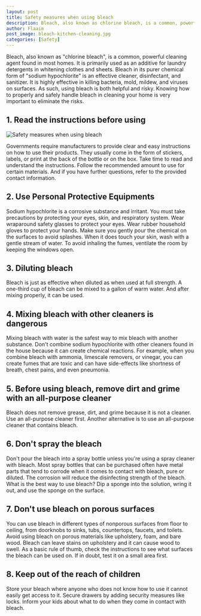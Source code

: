 ```yaml
---
layout: post
title: Safety measures when using bleach
description: Bleach, also known as chlorine bleach, is a common, powerful cleaning agent found in most homes. It is primarily used as an additive for laundry detergents in whitening clothes and sheets.
author: Flaaim
post_image: bleach-kitchen-cleaning.jpg
categories: [Safety]
---
```



Bleach, also known as "chlorine bleach", is a common, powerful cleaning agent found in most homes. It is primarily used as an additive for laundry detergents in whitening clothes and sheets. Bleach in its purer chemical form of "sodium hypochlorite" is an effective cleaner, disinfectant, and sanitizer. It is highly effective in killing bacteria, mold, mildew, and viruses on surfaces. As such, using bleach is both helpful and risky. Knowing how to properly and safely handle bleach in cleaning your home is very important to eliminate the risks.

## 1. Read the instructions before using

![Safety measures when using bleach](https://safetyworkblog.com/assets/bleach-kitchen-cleaning.jpg)

Governments require manufacturers to provide clear and easy instructions on how to use their products. They usually come in the form of stickers, labels, or print at the back of the bottle or on the box. Take time to read and understand the instructions. Follow the recommended amount to use for certain materials. And if you have further questions, refer to the provided contact information.

## 2. Use Personal Protective Equipments

Sodium hypochlorite is a corrosive substance and irritant. You must take precautions by protecting your eyes, skin, and respiratory system. Wear wraparound safety glasses to protect your eyes. Wear rubber household gloves to protect your hands. Make sure you gently pour the chemical on the surfaces to avoid splashes. When it does touch your skin, wash with a gentle stream of water. To avoid inhaling the fumes, ventilate the room by keeping the windows open.

## 3. Diluting bleach

Bleach is just as effective when diluted as when used at full strength. A one-third cup of bleach can be mixed to a gallon of warm water. And after mixing properly, it can be used.

## 4. Mixing bleach with other cleaners is dangerous

Mixing bleach with water is the safest way to mix bleach with another substance. Don't combine sodium hypochlorite with other cleaners found in the house because it can create chemical reactions. For example, when you combine bleach with ammonia, limescale removers, or vinegar, you can create fumes that are toxic and can have side-effects like shortness of breath, chest pains, and even pneumonia.

## 5. Before using bleach, remove dirt and grime with an all-purpose cleaner

Bleach does not remove grease, dirt, and grime because it is not a cleaner. Use an all-purpose cleaner first. Another alternative is to use an all-purpose cleaner that contains bleach.

## 6. Don't spray the bleach

Don't pour the bleach into a spray bottle unless you're using a spray cleaner with bleach. Most spray bottles that can be purchased often have metal parts that tend to corrode when it comes to contact with bleach, pure or diluted. The corrosion will reduce the disinfecting strength of the bleach. What is the best way to use bleach? Dip a sponge into the solution, wring it out, and use the sponge on the surface.

## 7. Don't use bleach on porous surfaces

You can use bleach in different types of nonporous surfaces from floor to ceiling, from doorknobs to sinks, tubs, countertops, faucets, and toilets. Avoid using bleach on porous materials like upholstery, foam, and bare wood. Bleach can leave stains on upholstery and it can cause wood to swell. As a basic rule of thumb, check the instructions to see what surfaces the bleach can be used on. If in doubt, test it on a small area first.

## 8. Keep out of the reach of children

Store your bleach where anyone who does not know how to use it cannot easily get access to it. Secure drawers by adding security measures like locks. Inform your kids about what to do when they come in contact with bleach.
